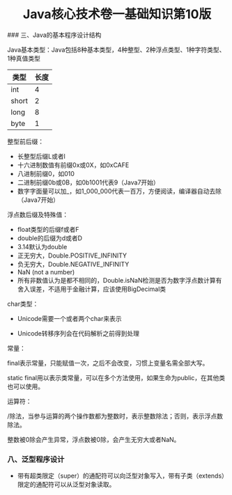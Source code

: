 <center><h1>Java核心技术卷一基础知识第10版</h1></center>
### 三、Java的基本程序设计结构

Java基本类型：Java包括8种基本类型，4种整型、2种浮点类型、1种字符类型、1种真值类型

| 类型  | 长度 |
| ----- | ---- |
| int   | 4    |
| short | 2    |
| long  | 8    |
| byte  | 1    |

整型前后缀：

* 长整型后缀L或者l
* 十六进制数值有前缀0x或0X，如0xCAFE
* 八进制前缀0，如010
* 二进制前缀0b或0B，如0b1001代表9（Java7开始）
* 数字字面量可以加_，如1_000_000代表一百万，方便阅读，编译器自动去除（Java7开始）

浮点数后缀及特殊值：

* float类型的后缀f或者F
* double的后缀为d或者D
* 3.14默认为double
* 正无穷大，Double.POSITIVE_INFINITY
* 负无穷大，Double.NEGATIVE_INFINITY
* NaN (not a number)
* 所有非数值认为是都不相同的，Double.isNaN检测是否为数字浮点数计算有舍入误差，不适用于金融计算，应该使用BigDecimal类

char类型：

* Unicode需要一个或者两个char来表示

* Unicode转移序列会在代码解析之前得到处理

常量：

final表示常量，只能赋值一次，之后不会改变，习惯上变量名需全部大写。

static final用以表示类常量，可以在多个方法使用，如果生命为public，在其他类也可以使用。

运算符：

/除法，当参与运算的两个操作数都为整数时，表示整数除法；否则，表示浮点数除法。

整数被0除会产生异常，浮点数被0除，会产生无穷大或者NaN。

### 八、泛型程序设计

* 带有超类限定（super）的通配符可以向泛型对象写入，带有子类（extends）限定的通配符可以从泛型对象读取。